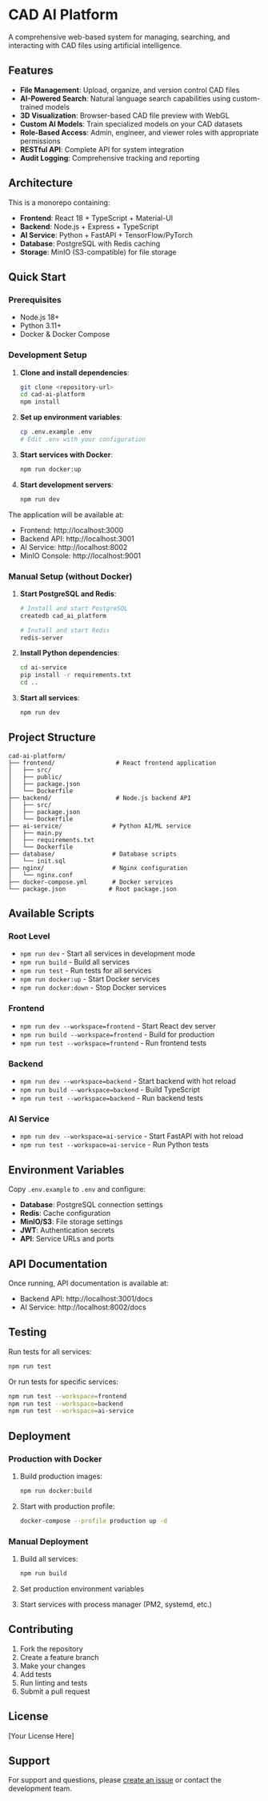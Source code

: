 # CAD AI Platform

A comprehensive web-based system for managing, searching, and interacting with CAD files using artificial intelligence.

## Features

- **File Management**: Upload, organize, and version control CAD files
- **AI-Powered Search**: Natural language search capabilities using custom-trained models
- **3D Visualization**: Browser-based CAD file preview with WebGL
- **Custom AI Models**: Train specialized models on your CAD datasets
- **Role-Based Access**: Admin, engineer, and viewer roles with appropriate permissions
- **RESTful API**: Complete API for system integration
- **Audit Logging**: Comprehensive tracking and reporting

## Architecture

This is a monorepo containing:

- **Frontend**: React 18 + TypeScript + Material-UI
- **Backend**: Node.js + Express + TypeScript
- **AI Service**: Python + FastAPI + TensorFlow/PyTorch
- **Database**: PostgreSQL with Redis caching
- **Storage**: MinIO (S3-compatible) for file storage

## Quick Start

### Prerequisites

- Node.js 18+
- Python 3.11+
- Docker & Docker Compose

### Development Setup

1. **Clone and install dependencies**:
   ```bash
   git clone <repository-url>
   cd cad-ai-platform
   npm install
   ```

2. **Set up environment variables**:
   ```bash
   cp .env.example .env
   # Edit .env with your configuration
   ```

3. **Start services with Docker**:
   ```bash
   npm run docker:up
   ```

4. **Start development servers**:
   ```bash
   npm run dev
   ```

The application will be available at:
- Frontend: http://localhost:3000
- Backend API: http://localhost:3001
- AI Service: http://localhost:8002
- MinIO Console: http://localhost:9001

### Manual Setup (without Docker)

1. **Start PostgreSQL and Redis**:
   ```bash
   # Install and start PostgreSQL
   createdb cad_ai_platform
   
   # Install and start Redis
   redis-server
   ```

2. **Install Python dependencies**:
   ```bash
   cd ai-service
   pip install -r requirements.txt
   cd ..
   ```

3. **Start all services**:
   ```bash
   npm run dev
   ```

## Project Structure

```
cad-ai-platform/
├── frontend/                 # React frontend application
│   ├── src/
│   ├── public/
│   ├── package.json
│   └── Dockerfile
├── backend/                  # Node.js backend API
│   ├── src/
│   ├── package.json
│   └── Dockerfile
├── ai-service/              # Python AI/ML service
│   ├── main.py
│   ├── requirements.txt
│   └── Dockerfile
├── database/                # Database scripts
│   └── init.sql
├── nginx/                   # Nginx configuration
│   └── nginx.conf
├── docker-compose.yml       # Docker services
└── package.json            # Root package.json
```

## Available Scripts

### Root Level
- `npm run dev` - Start all services in development mode
- `npm run build` - Build all services
- `npm run test` - Run tests for all services
- `npm run docker:up` - Start Docker services
- `npm run docker:down` - Stop Docker services

### Frontend
- `npm run dev --workspace=frontend` - Start React dev server
- `npm run build --workspace=frontend` - Build for production
- `npm run test --workspace=frontend` - Run frontend tests

### Backend
- `npm run dev --workspace=backend` - Start backend with hot reload
- `npm run build --workspace=backend` - Build TypeScript
- `npm run test --workspace=backend` - Run backend tests

### AI Service
- `npm run dev --workspace=ai-service` - Start FastAPI with hot reload
- `npm run test --workspace=ai-service` - Run Python tests

## Environment Variables

Copy `.env.example` to `.env` and configure:

- **Database**: PostgreSQL connection settings
- **Redis**: Cache configuration
- **MinIO/S3**: File storage settings
- **JWT**: Authentication secrets
- **API**: Service URLs and ports

## API Documentation

Once running, API documentation is available at:
- Backend API: http://localhost:3001/docs
- AI Service: http://localhost:8002/docs

## Testing

Run tests for all services:
```bash
npm run test
```

Or run tests for specific services:
```bash
npm run test --workspace=frontend
npm run test --workspace=backend
npm run test --workspace=ai-service
```

## Deployment

### Production with Docker

1. Build production images:
   ```bash
   npm run docker:build
   ```

2. Start with production profile:
   ```bash
   docker-compose --profile production up -d
   ```

### Manual Deployment

1. Build all services:
   ```bash
   npm run build
   ```

2. Set production environment variables

3. Start services with process manager (PM2, systemd, etc.)

## Contributing

1. Fork the repository
2. Create a feature branch
3. Make your changes
4. Add tests
5. Run linting and tests
6. Submit a pull request

## License

[Your License Here]

## Support

For support and questions, please [create an issue](link-to-issues) or contact the development team.